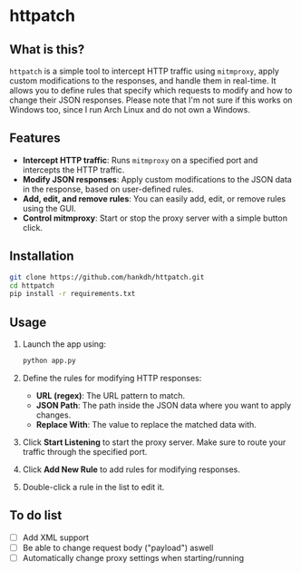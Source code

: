 # httpatch

## What is this?

`httpatch` is a simple tool to intercept HTTP traffic using `mitmproxy`, apply custom modifications to the responses, and handle them in real-time. It allows you to define rules that specify which requests to modify and how to change their JSON responses. Please note that I'm not sure if this works on Windows too, since I run Arch Linux and do not own a Windows.

## Features

- **Intercept HTTP traffic**: Runs `mitmproxy` on a specified port and intercepts the HTTP traffic.
- **Modify JSON responses**: Apply custom modifications to the JSON data in the response, based on user-defined rules.
- **Add, edit, and remove rules**: You can easily add, edit, or remove rules using the GUI.
- **Control mitmproxy**: Start or stop the proxy server with a simple button click.

## Installation
```bash
git clone https://github.com/hankdh/httpatch.git
cd httpatch
pip install -r requirements.txt
```
## Usage

1. Launch the app using:

   ```bash
   python app.py
   ```

2. Define the rules for modifying HTTP responses:
   - **URL (regex)**: The URL pattern to match.
   - **JSON Path**: The path inside the JSON data where you want to apply changes.
   - **Replace With**: The value to replace the matched data with.

3. Click **Start Listening** to start the proxy server. Make sure to route your traffic through the specified port.

4. Click **Add New Rule** to add rules for modifying responses.

5. Double-click a rule in the list to edit it.

## To do list
- [ ] Add XML support
- [ ] Be able to change request body ("payload") aswell
- [ ] Automatically change proxy settings when starting/running
